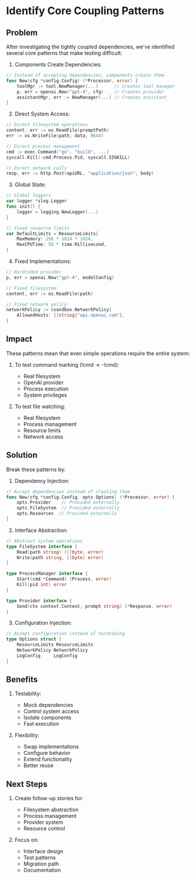 # Identify Core Coupling Patterns

## Problem
After investigating the tightly coupled dependencies, we've identified several core patterns that make testing difficult:

1. Components Create Dependencies:
```go
// Instead of accepting dependencies, components create them
func New(cfg *config.Config) (*Processor, error) {
    toolMgr := tool.NewManager(...)      // Creates tool manager
    p, err = openai.New("gpt-4", cfg)    // Creates provider
    assistantMgr, err := NewManager(...) // Creates assistant
}
```

2. Direct System Access:
```go
// Direct filesystem operations
content, err := os.ReadFile(promptPath)
err := os.WriteFile(path, data, 0644)

// Direct process management
cmd := exec.Command("go", "build", ...)
syscall.Kill(-cmd.Process.Pid, syscall.SIGKILL)

// Direct network calls
resp, err := http.Post(apiURL, "application/json", body)
```

3. Global State:
```go
// Global loggers
var logger *slog.Logger
func init() {
    logger = logging.NewLogger(...)
}

// Fixed resource limits
var DefaultLimits = ResourceLimits{
    MaxMemory: 256 * 1024 * 1024,
    MaxCPUTime: 50 * time.Millisecond,
}
```

4. Fixed Implementations:
```go
// Hardcoded provider
p, err = openai.New("gpt-4", modelConfig)

// Fixed filesystem
content, err := os.ReadFile(path)

// Fixed network policy
networkPolicy := &sandbox.NetworkPolicy{
    AllowedHosts: []string{"api.openai.com"},
}
```

## Impact
These patterns mean that even simple operations require the entire system:

1. To test command marking (!cmd -> -!cmd):
   - Real filesystem
   - OpenAI provider
   - Process execution
   - System privileges

2. To test file watching:
   - Real filesystem
   - Process management
   - Resource limits
   - Network access

## Solution
Break these patterns by:

1. Dependency Injection:
```go
// Accept dependencies instead of creating them
func New(cfg *config.Config, opts Options) (*Processor, error) {
    opts.Provider    // Provided externally
    opts.FileSystem  // Provided externally
    opts.Resources  // Provided externally
}
```

2. Interface Abstraction:
```go
// Abstract system operations
type FileSystem interface {
    Read(path string) ([]byte, error)
    Write(path string, []byte) error)
}

type ProcessManager interface {
    Start(cmd *Command) (Process, error)
    Kill(pid int) error
}

type Provider interface {
    Send(ctx context.Context, prompt string) (*Response, error)
}
```

3. Configuration Injection:
```go
// Accept configuration instead of hardcoding
type Options struct {
    ResourceLimits ResourceLimits
    NetworkPolicy NetworkPolicy
    LogConfig     LogConfig
}
```

## Benefits

1. Testability:
   - Mock dependencies
   - Control system access
   - Isolate components
   - Fast execution

2. Flexibility:
   - Swap implementations
   - Configure behavior
   - Extend functionality
   - Better reuse

## Next Steps

1. Create follow-up stories for:
   - Filesystem abstraction
   - Process management
   - Provider system
   - Resource control

2. Focus on:
   - Interface design
   - Test patterns
   - Migration path
   - Documentation
